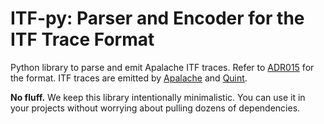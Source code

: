 # ITF-py: Parser and Encoder for the ITF Trace Format

Python library to parse and emit Apalache ITF traces. Refer to
[ADR015](https://apalache-mc.org/docs/adr/015adr-trace.html) for the format. ITF
traces are emitted by [Apalache](https://github.com/apalache-mc/apalache) and
[Quint](https://github.com/informalsystems/quint).

**No fluff.** We keep this library intentionally minimalistic. You can use it in
your projects without worrying about pulling dozens of dependencies.